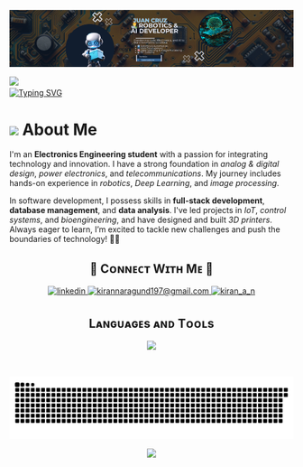 ![Kiran1689 Banner Image](https://github.com/JuanHoKKeR/JuanHoKKeR/blob/main/juancruzdev%20banner%20short.png)
<!--horizontal divider(gradiant)-->
<img src="https://user-images.githubusercontent.com/73097560/115834477-dbab4500-a447-11eb-908a-139a6edaec5c.gif">
<div>
  <a href="https://git.io/typing-svg"><img align="center" src="https://readme-typing-svg.demolab.com?font=Oswald&weight=600&size=30&pause=1000&color=D82C20&background=D82C2000&center=true&vCenter=true&width=500&lines=Welcome!+My+name+is+Juan+Cruz;I'm+Electronics+Enginer;Junior+Full+Stack+Developer;Robotics+and+deep+learning+enthusiast" alt="Typing SVG" /></a>
</div>

<div>
  <h1> <img src = "https://raw.githubusercontent.com/MartinHeinz/MartinHeinz/master/wave.gif" width = 40px> About Me</h1>
  <p>
    I'm an <strong>Electronics Engineering student</strong> with a passion for integrating technology and innovation. 
    I have a strong foundation in <em>analog & digital design</em>, <em>power electronics</em>, and <em>telecommunications</em>.
    My journey includes hands-on experience in <em>robotics</em>, <em>Deep Learning</em>, and <em>image processing</em>.
  </p>
  <p>
      In software development, I possess skills in <strong>full-stack development</strong>, <strong>database management</strong>, and <strong>data analysis</strong>.
      I've led projects in <em>IoT</em>, <em>control systems</em>, and <em>bioengineering</em>, and have designed and built <em>3D printers</em>.
      Always eager to learn, I’m excited to tackle new challenges and push the boundaries of technology! 🚀🤖
  </p>
</div>

<!--Contact Section--> 

<h2 align="center">🤝 Cᴏɴɴᴇᴄᴛ Wɪᴛʜ Mᴇ 🤝 </h2>
<div align="center">
 <a href="https://www.linkedin.com/in/juancruzuseche/" target="_blank">
<img src=https://img.shields.io/badge/linkedin-%231E77B5.svg?&style=for-the-badge&logo=linkedin&logoColor=white alt=linkedin style="margin-bottom: 5px;" />
</a>
  
<a href="mailto:juan.cruz.useche@unillanos.edu.co" target="_blank">
<img src="https://img.shields.io/badge/Gmail-D14836?style=for-the-badge&logo=gmail&logoColor=white" alt=kirannaragund197@gmail.com mail style="margin-bottom: 5px;" />
</a>

<a href="https://www.instagram.com/juan_cruz_hokker/" target="_blank">
<img src=https://img.shields.io/badge/Instagram-E4405F?style=for-the-badge&logo=instagram&logoColor=white alt=kiran_a_n Instagram style="margin-bottom: 5px;" />
</a>
</div>

<!--
**JuanHoKKeR/JuanHoKKeR** is a ✨ _special_ ✨ repository because its `README.md` (this file) appears on your GitHub profile.

Here are some ideas to get you started:

- 🔭 I’m currently working on ...
- 🌱 I’m currently learning ...
- 👯 I’m looking to collaborate on ...
- 🤔 I’m looking for help with ...
- 💬 Ask me about ...
- 📫 How to reach me: ...
- 😄 Pronouns: ...
- ⚡ Fun fact: ...
-->
<!-- Tools and Platforms -->

<!--Languages and Tools Section-->       
<h2 align="center">Lᴀɴɢᴜᴀɢᴇs ᴀɴᴅ Tᴏᴏʟs</h2> 
<p align="center">
<img width="500px"  src="https://skillicons.dev/icons?i=py,js,html,css,react,nodejs,django,git,github,vscode,docker,sqlite,aws,linux,ubuntu,anaconda,arduino,autocad,cpp,codepen,fastapi,latex,matlab,notion,opencv,qt,raspberrypi,ros,sklearn,tensorflow,wordpress,&perline=10"  />
</p>
<br />


![snake gif](https://github.com/TekyaygilFethi/TekyaygilFethi/blob/output/github-contribution-grid-snake.svg)

<!--Footer--> 
<p align="center">
  <img src="https://capsule-render.vercel.app/api?type=waving&color=gradient&height=65&section=footer"/>
</p>
